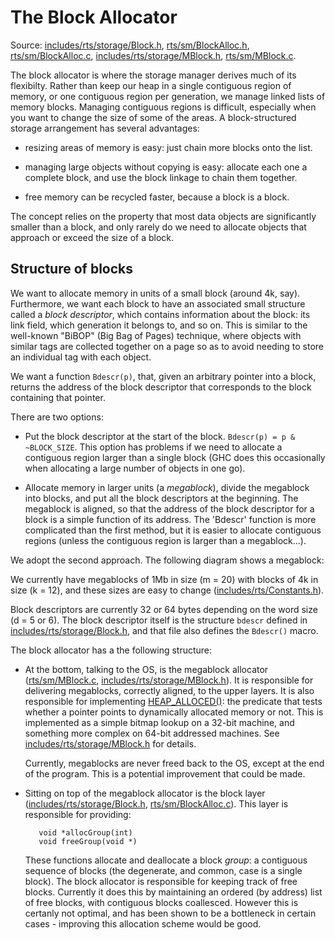 # The Block Allocator



Source: [includes/rts/storage/Block.h](/trac/ghc/browser/ghc/includes/rts/storage/Block.h), [rts/sm/BlockAlloc.h](/trac/ghc/browser/ghc/rts/sm/BlockAlloc.h), [rts/sm/BlockAlloc.c](/trac/ghc/browser/ghc/rts/sm/BlockAlloc.c), [includes/rts/storage/MBlock.h](/trac/ghc/browser/ghc/includes/rts/storage/MBlock.h), [rts/sm/MBlock.c](/trac/ghc/browser/ghc/rts/sm/MBlock.c).



The block allocator is where the storage manager derives much of its flexibilty.  Rather than keep our heap in a single contiguous region of memory, or one contiguous region per generation, we manage linked lists of memory blocks.  Managing contiguous regions is difficult, especially when you want to change the size of some of the areas.  A block-structured storage arrangement has several advantages:


- resizing areas of memory is easy: just chain more blocks onto the list.

- managing large objects without copying is easy: allocate each one a complete block, and use the block linkage to
  chain them together.

- free memory can be recycled faster, because a block is a block.


The concept relies on the property that most data objects are significantly smaller than a block, and only rarely do we need to allocate objects that approach or exceed the size of a block.


## Structure of blocks



We want to allocate memory in units of a small block (around 4k, say).  Furthermore, we want each block to have an associated small structure called a *block descriptor*, which contains information about the block: its link field, which generation it belongs to, and so on.  This is similar to the well-known "BiBOP" (Big Bag of Pages) technique, where objects with similar tags are collected together on a page so as to avoid needing to store an individual tag with each object.



We want a function `Bdescr(p)`, that, given an arbitrary pointer into a block, returns the address of the block descriptor that corresponds to the block containing that pointer.



There are two options:


- Put the block descriptor at the start of the block.  `Bdescr(p) = p & ~BLOCK_SIZE`.  This option has problems if
  we need to allocate a contiguous region larger than a single block (GHC does this occasionally when allocating
  a large number of objects in one go).

- Allocate memory in larger units (a *megablock*), divide the megablock into blocks, and put all the block
  descriptors at the beginning.  The megablock is aligned, so that the address of the block descriptor for
  a block is a simple function of its address.  The 'Bdescr' function is more complicated than the first
  method, but it is easier to allocate contiguous regions (unless the contiguous region is larger than
  a megablock...).


We adopt the second approach.  The following diagram shows a megablock:



[](/trac/ghc/attachment/wiki/Commentary/Rts/Storage/BlockAlloc/sm-block.png)



We currently have megablocks of 1Mb in size (m = 20) with blocks of 4k in size (k = 12), and these sizes are easy to change  ([includes/rts/Constants.h](/trac/ghc/browser/ghc/includes/rts/Constants.h)).  



Block descriptors are currently 32 or 64 bytes depending on the word size (d = 5 or 6).  The block descriptor itself is 
the structure `bdescr` defined in [includes/rts/storage/Block.h](/trac/ghc/browser/ghc/includes/rts/storage/Block.h), and that file also defines the `Bdescr()` macro.



The block allocator has a the following structure:


- At the bottom, talking to the OS, is the megablock allocator ([rts/sm/MBlock.c](/trac/ghc/browser/ghc/rts/sm/MBlock.c), [includes/rts/storage/MBlock.h](/trac/ghc/browser/ghc/includes/rts/storage/MBlock.h)).
  It is responsible for delivering megablocks, correctly aligned, to the upper layers.  It is also responsible for
  implementing [HEAP\_ALLOCED()](commentary/heap-alloced): the predicate that tests whether a pointer points to dynamically allocated memory
  or not.  This is implemented as a simple bitmap lookup on a 32-bit machine, and something more complex on
  64-bit addressed machines.  See [includes/rts/storage/MBlock.h](/trac/ghc/browser/ghc/includes/rts/storage/MBlock.h) for details.

  Currently, megablocks are never freed back to the OS, except at the end of the program.  This is a potential
  improvement that could be made.

- Sitting on top of the megablock allocator is the block layer ([includes/rts/storage/Block.h](/trac/ghc/browser/ghc/includes/rts/storage/Block.h), [rts/sm/BlockAlloc.c](/trac/ghc/browser/ghc/rts/sm/BlockAlloc.c)).
  This layer is responsible for providing:

  ```wiki
     void *allocGroup(int)
     void freeGroup(void *)
  ```

  These functions allocate and deallocate a block *group*: a contiguous sequence of blocks (the degenerate, and common, case
  is a single block).  The block allocator is responsible for keeping track of free blocks.  Currently it does this by
  maintaining an ordered (by address) list of free blocks, with contiguous blocks coallesced.  However this is certanly
  not optimal, and has been shown to be a bottleneck in certain cases - improving this allocation scheme would be good.
